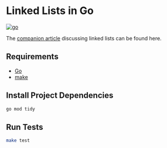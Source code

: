 # Linked Lists in Go

[![go](https://github.com/claudemuller/data-structures/actions/workflows/linked-lists.go.yml/badge.svg)](https://github.com/claudemuller/data-structures/actions/workflows/linked-lists.go.yml)

The [companion article](https://dxt.rs/category/programming/general/linked-lists) discussing linked lists can be found here.

## Requirements

- [Go](https://go.dev/)
- [make](https://www.gnu.org/software/make/)

## Install Project Dependencies

```bash
go mod tidy
```

## Run Tests

```bash
make test
```
